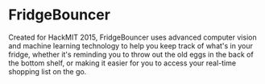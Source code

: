 FridgeBouncer
=============

Created for HackMIT 2015, FridgeBouncer uses advanced computer vision and machine learning technology to help you keep track of what's in your fridge, whether it's reminding you to throw out the old eggs in the back of the bottom shelf, or making it easier for you to access your real-time shopping list on the go.
